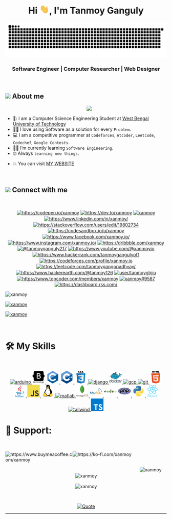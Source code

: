 <h1 align="center">Hi <img src="https://raw.githubusercontent.com/ABSphreak/ABSphreak/master/gifs/Hi.gif" width="30px">, I'm Tanmoy Ganguly</h1>

<p align = "center">
	<img src = "https://github.com/7oSkaaa/7oSkaaa/blob/output/github-contribution-grid-snake.svg?" alt = "Snake Game"/>
</p>


<h3 align="center">Software Engineer | Computer Researcher | Web Designer</h3>


<br>
	
## <picture><img src = "https://github.com/7oSkaaa/7oSkaaa/blob/main/Images/about_me.gif?raw=true" width = 50px></picture> About me

<picture> <img align="right" src="https://github.com/7oSkaaa/7oSkaaa/blob/main/Images/Right_Side.gif?raw=true" width = 250px></picture>

<br>

- 🏫: I am a Computer Science Engineering Student at [West Bengal University of Technology](https://makautwb.ac.in/)
- :technologist: I love using Software as a solution for every `Problem`.
- :computer: I am a competitive programmer at `Codeforces`, `Atcoder`, `Leetcode`, `Codechef`, `Google Contests`.
- :student: I’m currently learning `Software Engineering`.
- :nerd_face: Always `learning new things`.
<!-- - :thinking: I’m currently open for a new `job opportunity`, this is [MY RESUME](). -->
- :boom: You can visit [MY WEBSITE](https://www.tanmoygangopadhyay.ml/)
<br>

## <picture> <img src="https://github.com/7oSkaaa/7oSkaaa/blob/main/Images/Connect-with-me.gif?raw=true" width="100px"> </picture> Connect with me
<br>
<p align="center">
<a href="https://codepen.io/https://codepen.io/xanmoy" target="blank"><img align="center" src="https://raw.githubusercontent.com/rahuldkjain/github-profile-readme-generator/master/src/images/icons/Social/codepen.svg" alt="https://codepen.io/xanmoy" height="30" width="40" /></a>
<a href="https://dev.to/https://dev.to/xanmoy" target="blank"><img align="center" src="https://raw.githubusercontent.com/rahuldkjain/github-profile-readme-generator/master/src/images/icons/Social/devto.svg" alt="https://dev.to/xanmoy" height="30" width="40" /></a>
<a href="https://twitter.com/xanmoy" target="blank"><img align="center" src="https://raw.githubusercontent.com/rahuldkjain/github-profile-readme-generator/master/src/images/icons/Social/twitter.svg" alt="xanmoy" height="30" width="40" /></a>
<a href="https://linkedin.com/in/https://www.linkedin.com/in/xanmoy/" target="blank"><img align="center" src="https://raw.githubusercontent.com/rahuldkjain/github-profile-readme-generator/master/src/images/icons/Social/linked-in-alt.svg" alt="https://www.linkedin.com/in/xanmoy/" height="30" width="40" /></a>
<a href="https://stackoverflow.com/users/https://stackoverflow.com/users/edit/19802734" target="blank"><img align="center" src="https://raw.githubusercontent.com/rahuldkjain/github-profile-readme-generator/master/src/images/icons/Social/stack-overflow.svg" alt="https://stackoverflow.com/users/edit/19802734" height="30" width="40" /></a>
<a href="https://codesandbox.com/https://codesandbox.io/u/xanmoy" target="blank"><img align="center" src="https://raw.githubusercontent.com/rahuldkjain/github-profile-readme-generator/master/src/images/icons/Social/codesandbox.svg" alt="https://codesandbox.io/u/xanmoy" height="30" width="40" /></a>
<a href="https://fb.com/https://www.facebook.com/xanmoy.io/" target="blank"><img align="center" src="https://raw.githubusercontent.com/rahuldkjain/github-profile-readme-generator/master/src/images/icons/Social/facebook.svg" alt="https://www.facebook.com/xanmoy.io/" height="30" width="40" /></a>
<a href="https://instagram.com/https://www.instagram.com/xanmoy.io/" target="blank"><img align="center" src="https://raw.githubusercontent.com/rahuldkjain/github-profile-readme-generator/master/src/images/icons/Social/instagram.svg" alt="https://www.instagram.com/xanmoy.io/" height="30" width="40" /></a>
<a href="https://dribbble.com/https://dribbble.com/xanmoy" target="blank"><img align="center" src="https://raw.githubusercontent.com/rahuldkjain/github-profile-readme-generator/master/src/images/icons/Social/dribbble.svg" alt="https://dribbble.com/xanmoy" height="30" width="40" /></a>
<a href="https://medium.com/@tanmoyganguly217" target="blank"><img align="center" src="https://raw.githubusercontent.com/rahuldkjain/github-profile-readme-generator/master/src/images/icons/Social/medium.svg" alt="@tanmoyganguly217" height="30" width="40" /></a>
<a href="https://www.youtube.com/c/https://www.youtube.com/@xanmoyio" target="blank"><img align="center" src="https://raw.githubusercontent.com/rahuldkjain/github-profile-readme-generator/master/src/images/icons/Social/youtube.svg" alt="https://www.youtube.com/@xanmoyio" height="30" width="40" /></a>
<a href="https://www.hackerrank.com/https://www.hackerrank.com/tanmoygangulyof1" target="blank"><img align="center" src="https://raw.githubusercontent.com/rahuldkjain/github-profile-readme-generator/master/src/images/icons/Social/hackerrank.svg" alt="https://www.hackerrank.com/tanmoygangulyof1" height="30" width="40" /></a>
<a href="https://codeforces.com/profile/https://codeforces.com/profile/xanmoy.io" target="blank"><img align="center" src="https://raw.githubusercontent.com/rahuldkjain/github-profile-readme-generator/master/src/images/icons/Social/codeforces.svg" alt="https://codeforces.com/profile/xanmoy.io" height="30" width="40" /></a>
<a href="https://www.leetcode.com/https://leetcode.com/tanmoygangopadhyay/" target="blank"><img align="center" src="https://raw.githubusercontent.com/rahuldkjain/github-profile-readme-generator/master/src/images/icons/Social/leet-code.svg" alt="https://leetcode.com/tanmoygangopadhyay/" height="30" width="40" /></a>
<a href="https://www.hackerearth.com/https://www.hackerearth.com/@tanmoy126" target="blank"><img align="center" src="https://raw.githubusercontent.com/rahuldkjain/github-profile-readme-generator/master/src/images/icons/Social/hackerearth.svg" alt="https://www.hackerearth.com/@tanmoy126" height="30" width="40" /></a>
<a href="https://auth.geeksforgeeks.org/user/user/tanmoyghjio" target="blank"><img align="center" src="https://raw.githubusercontent.com/rahuldkjain/github-profile-readme-generator/master/src/images/icons/Social/geeks-for-geeks.svg" alt="user/tanmoyghjio" height="30" width="40" /></a>
<a href="https://www.topcoder.com/members/https://www.topcoder.com/members/xanmoy" target="blank"><img align="center" src="https://raw.githubusercontent.com/rahuldkjain/github-profile-readme-generator/master/src/images/icons/Social/topcoder.svg" alt="https://www.topcoder.com/members/xanmoy" height="30" width="40" /></a>
<a href="https://discord.gg/xanmoy#9587" target="blank"><img align="center" src="https://raw.githubusercontent.com/rahuldkjain/github-profile-readme-generator/master/src/images/icons/Social/discord.svg" alt="xanmoy#9587" height="30" width="40" /></a>
<a href="/https://dashboard.rss.com/" target="blank"><img align="center" src="https://raw.githubusercontent.com/rahuldkjain/github-profile-readme-generator/master/src/images/icons/Social/rss.svg" alt="https://dashboard.rss.com/" height="30" width="40" /></a>	
</p>

<p align="left"> <img src="https://komarev.com/ghpvc/?username=xanmoy&label=Profile%20views&color=0e75b6&style=flat" alt="xanmoy" /> </p>

<p align="left"> <a href="https://github.com/ryo-ma/github-profile-trophy"><img src="https://github-profile-trophy.vercel.app/?username=xanmoy" alt="xanmoy" /></a> </p>

<p align="left"> <a href="https://twitter.com/xanmoy" target="blank"><img src="https://img.shields.io/twitter/follow/xanmoy?logo=twitter&style=for-the-badge" alt="xanmoy" /></a> </p>


<br>
<!-- ## <picture> <img src="https://www.google.com/url?sa=i&url=https%3A%2F%2Frastava.academy%2Fcourses%2Flearn-ui-fundementals%2F&psig=AOvVaw0FLEmBSENyxMf4IPk8kvJc&ust=1678128818904000&source=images&cd=vfe&ved=0CA8QjRxqFwoTCKC84pK7xf0CFQAAAAAdAAAAABAI" width="100px"> </picture> My Skills
<br> -->
<h1 align="left">🛠️ My Skills</h1>
<br>
<p align="center"> <a href="https://www.arduino.cc/" target="_blank" rel="noreferrer"> <img src="https://cdn.worldvectorlogo.com/logos/arduino-1.svg" alt="arduino" width="40" height="40"/> </a> <a href="https://getbootstrap.com" target="_blank" rel="noreferrer"> <img src="https://raw.githubusercontent.com/devicons/devicon/master/icons/bootstrap/bootstrap-plain-wordmark.svg" alt="bootstrap" width="40" height="40"/> </a> <a href="https://www.cprogramming.com/" target="_blank" rel="noreferrer"> <img src="https://raw.githubusercontent.com/devicons/devicon/master/icons/c/c-original.svg" alt="c" width="40" height="40"/> </a> <a href="https://www.w3schools.com/cpp/" target="_blank" rel="noreferrer"> <img src="https://raw.githubusercontent.com/devicons/devicon/master/icons/cplusplus/cplusplus-original.svg" alt="cplusplus" width="40" height="40"/> </a> <a href="https://www.w3schools.com/css/" target="_blank" rel="noreferrer"> <img src="https://raw.githubusercontent.com/devicons/devicon/master/icons/css3/css3-original-wordmark.svg" alt="css3" width="40" height="40"/> </a> <a href="https://www.djangoproject.com/" target="_blank" rel="noreferrer"> <img src="https://cdn.worldvectorlogo.com/logos/django.svg" alt="django" width="40" height="40"/> </a> <a href="https://www.docker.com/" target="_blank" rel="noreferrer"> <img src="https://raw.githubusercontent.com/devicons/devicon/master/icons/docker/docker-original-wordmark.svg" alt="docker" width="40" height="40"/> </a> <a href="https://cloud.google.com" target="_blank" rel="noreferrer"> <img src="https://www.vectorlogo.zone/logos/google_cloud/google_cloud-icon.svg" alt="gcp" width="40" height="40"/> </a> <a href="https://git-scm.com/" target="_blank" rel="noreferrer"> <img src="https://www.vectorlogo.zone/logos/git-scm/git-scm-icon.svg" alt="git" width="40" height="40"/> </a> <a href="https://www.w3.org/html/" target="_blank" rel="noreferrer"> <img src="https://raw.githubusercontent.com/devicons/devicon/master/icons/html5/html5-original-wordmark.svg" alt="html5" width="40" height="40"/> </a> <a href="https://www.java.com" target="_blank" rel="noreferrer"> <img src="https://raw.githubusercontent.com/devicons/devicon/master/icons/java/java-original.svg" alt="java" width="40" height="40"/> </a> <a href="https://developer.mozilla.org/en-US/docs/Web/JavaScript" target="_blank" rel="noreferrer"> <img src="https://raw.githubusercontent.com/devicons/devicon/master/icons/javascript/javascript-original.svg" alt="javascript" width="40" height="40"/> </a> <a href="https://www.linux.org/" target="_blank" rel="noreferrer"> <img src="https://raw.githubusercontent.com/devicons/devicon/master/icons/linux/linux-original.svg" alt="linux" width="40" height="40"/> </a> <a href="https://www.mathworks.com/" target="_blank" rel="noreferrer"> <img src="https://upload.wikimedia.org/wikipedia/commons/2/21/Matlab_Logo.png" alt="matlab" width="40" height="40"/> </a> <a href="https://www.mongodb.com/" target="_blank" rel="noreferrer"> <img src="https://raw.githubusercontent.com/devicons/devicon/master/icons/mongodb/mongodb-original-wordmark.svg" alt="mongodb" width="40" height="40"/> </a> <a href="https://www.mysql.com/" target="_blank" rel="noreferrer"> <img src="https://raw.githubusercontent.com/devicons/devicon/master/icons/mysql/mysql-original-wordmark.svg" alt="mysql" width="40" height="40"/> </a> <a href="https://nodejs.org" target="_blank" rel="noreferrer"> <img src="https://raw.githubusercontent.com/devicons/devicon/master/icons/nodejs/nodejs-original-wordmark.svg" alt="nodejs" width="40" height="40"/> </a> <a href="https://www.php.net" target="_blank" rel="noreferrer"> <img src="https://raw.githubusercontent.com/devicons/devicon/master/icons/php/php-original.svg" alt="php" width="40" height="40"/> </a> <a href="https://www.python.org" target="_blank" rel="noreferrer"> <img src="https://raw.githubusercontent.com/devicons/devicon/master/icons/python/python-original.svg" alt="python" width="40" height="40"/> </a> <a href="https://reactjs.org/" target="_blank" rel="noreferrer"> <img src="https://raw.githubusercontent.com/devicons/devicon/master/icons/react/react-original-wordmark.svg" alt="react" width="40" height="40"/> </a> <a href="https://tailwindcss.com/" target="_blank" rel="noreferrer"> <img src="https://www.vectorlogo.zone/logos/tailwindcss/tailwindcss-icon.svg" alt="tailwind" width="40" height="40"/> </a> <a href="https://www.typescriptlang.org/" target="_blank" rel="noreferrer"> <img src="https://raw.githubusercontent.com/devicons/devicon/master/icons/typescript/typescript-original.svg" alt="typescript" width="40" height="40"/> </a> </p>

<!-- ## <picture> <img src="https://i.gifer.com/fetch/w300-preview/4a/4adb402a92d53a9aa424337f53674b79.gif" width="100px"> </picture> Support:
<br> -->
<h1 align="left">🙌 Support:</h1>
<br>
<p><a href="https://www.buymeacoffee.com/https://www.buymeacoffee.com/xanmoy"> <img align="left" src="https://cdn.buymeacoffee.com/buttons/v2/default-yellow.png" height="50" width="210" alt="https://www.buymeacoffee.com/xanmoy" /></a><a href="https://ko-fi.com/https://ko-fi.com/xanmoy"> <img align="left" src="https://cdn.ko-fi.com/cdn/kofi3.png?v=3" height="50" width="210" alt="https://ko-fi.com/xanmoy" /></a></p><br><br>



<p align="center"><img align="left" src="https://github-readme-stats.vercel.app/api/top-langs?username=xanmoy&show_icons=true&locale=en&layout=compact" alt="xanmoy" /></p>

<p align="center">&nbsp;<img align="center" src="https://github-readme-stats.vercel.app/api?username=xanmoy&show_icons=true&locale=en" alt="xanmoy" /></p>

<p align="center"><img align="center" src="https://github-readme-streak-stats.herokuapp.com/?user=xanmoy&" alt="xanmoy" /></p>


											

<br>

<p align = "center">
	<a href="https://github.com/piyushsuthar/github-readme-quotes"> <img alt = "Quote" src="https://quotes-github-readme.vercel.app/api?type=horizontal&theme=tokyonight&animation=grow_out_in&quoteCategory=programming">
</p>

---
